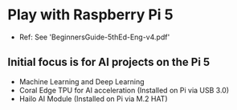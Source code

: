 
# Play with Raspberry Pi 5

- Ref: See 'BeginnersGuide-5thEd-Eng-v4.pdf'

## Initial focus is for AI projects on the Pi 5
- Machine Learning and Deep Learning
- Coral Edge TPU for AI acceleration (Installed on Pi via USB 3.0)
- Hailo AI Module (Installed on Pi via M.2 HAT)  

